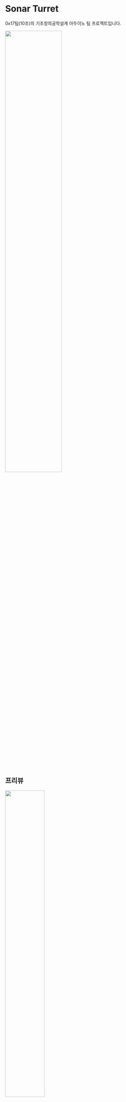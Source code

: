 # Sonar Turret
0x17팀(10조)의 기초창의공학설계 아두이노 팀 프로젝트입니다.


<img src = "https://github.com/2023-CLASS-1-Creative-ENG-Design/0x17_Sonar_Turret/assets/124416213/952de982-a956-418c-b9b4-15c374320e0a" width="60%"></img>


## 프리뷰 
<img src = "https://github.com/2023-CLASS-1-Creative-ENG-Design/0x17_Sonar_Turret/assets/124416213/0d8a4bde-6bb2-468c-ac6d-0f0e2dc4f754" width="50%"></img>  

<img src = "https://github.com/2023-CLASS-1-Creative-ENG-Design/0x17_Sonar_Turret/assets/124416213/62476324-03c2-4b94-a38d-3111149244f7" width="40%"></img>  

<img src = "https://github.com/2023-CLASS-1-Creative-ENG-Design/0x17_Sonar_Turret/assets/124416213/25734d8c-ceb7-4003-bfde-e3d2ffc68e99" width="50%"></img>

### 알림
* 과정, 소감 등 자세한 내용은 [Wiki](https://github.com/2023-CLASS-1-Creative-ENG-Design/0x17_Sonar_Turret/wiki)에 기입해두었습니다.  
* 프로젝트 진행중 어려움은 [Issues](https://github.com/2023-CLASS-1-Creative-ENG-Design/0x17_Sonar_Turret/issues)  



 
